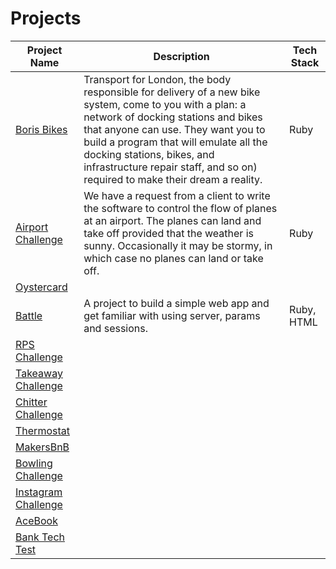 # Projects
|Project Name|Description|Tech Stack|
|---|---|---|
|[Boris Bikes]()|Transport for London, the body responsible for delivery of a new bike system, come to you with a plan: a network of docking stations and bikes that anyone can use. They want you to build a program that will emulate all the docking stations, bikes, and infrastructure repair staff, and so on) required to make their dream a reality.| Ruby |   
|[Airport Challenge](https://github.com/tsankhalpara/airport_challenge)| We have a request from a client to write the software to control the flow of planes at an airport. The planes can land and take off provided that the weather is sunny. Occasionally it may be stormy, in which case no planes can land or take off.| Ruby |   
|[Oystercard](https://github.com/tsankhalpara/oystercard)|   |   
|[Battle](https://github.com/tsankhalpara/battle)| A project to build a simple web app and get familiar with using server, params and sessions. |Ruby, HTML |
|[RPS Challenge](https://github.com/tsankhalpara/rps-challenge)|   |   
|[Takeaway Challenge](https://github.com/tsankhalpara/takeaway-challenge)|   |   
|[Chitter Challenge](https://github.com/tsankhalpara/chitter-challenge)|   |   
|[Thermostat](https://github.com/tsankhalpara/thermostat)|   |   
|[MakersBnB](https://github.com/tsankhalpara/MakersBnB)|   |   
|[Bowling Challenge](https://github.com/tsankhalpara/bowling-challenge)|   |   
|[Instagram Challenge](https://github.com/tsankhalpara/intagram-challenge)|   |   
|[AceBook](https://github.com/tsankhalpara/acebook-MVP)|   |   
|[Bank Tech Test](https://github.com/tsankhalpara/bank-tech-test)|   |   
